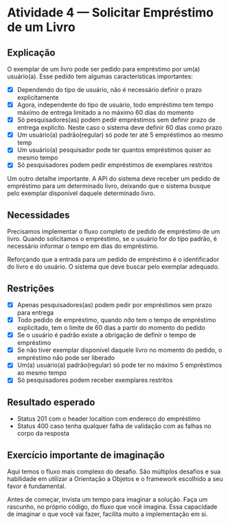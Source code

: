 # Atividade 4 — Solicitar Empréstimo de um Livro

## Explicação

O exemplar de um livro pode ser pedido para empréstimo por um(a) usuário(a). Esse pedido tem algumas características importantes:

- [X] Dependendo do tipo de usuário, não é necessário definir o prazo explicitamente
- [X] Agora, independente do tipo de usuário, todo empréstimo tem tempo máximo de entrega limitado a no máximo 60 dias do momento
- [X] Só pesquisadores(as) podem pedir empréstimos sem definir prazo de entrega explícito. Neste caso o sistema deve definir 60 dias como prazo
- [X] Um usuário(a) padrão(regular) só pode ter até 5 empréstimos ao mesmo temp
- [X] Um usuário(a) pesquisador pode ter quantos empréstimos quiser ao mesmo tempo
- [X] Só pesquisadores podem pedir empréstimos de exemplares restritos

Um outro detalhe importante. A API do sistema deve receber um pedido de empréstimo para um determinado livro, deixando que o sistema busque pelo exemplar disponível daquele determinado livro.

## Necessidades

Precisamos implementar o fluxo completo de pedido de empréstimo de um livro. Quando solicitamos o empréstimo, se o usuário for do tipo padrão, é necessário informar o tempo em dias do empréstimo.

Reforçando que a entrada para um pedido de empréstimo é o identificador do livro e do usuário. O sistema que deve buscar pelo exemplar adequado.

## Restrições

- [X] Apenas pesquisadores(as) podem pedir por empréstimos sem prazo para entrega
- [X] Todo pedido de empréstimo, quando *não* tem o tempo de empréstimo explicitado, tem o limite de 60 dias a partir do momento do pedido
- [X] Se o usuário é padrão existe a obrigação de definir o tempo de empréstimo
- [X] Se não tiver exemplar disponível daquele livro no momento do pedido, o empréstimo não pode ser liberado
- [X] Um(a) usuário(a) padrão(regular) só pode ter no máximo 5 empréstimos ao mesmo tempo
- [X] Só pesquisadores podem receber exemplares restritos

## Resultado esperado

- Status 201 com o header localtion com endereco do empréstimo
- Status 400 caso tenha qualquer falha de validação com as falhas no corpo da resposta

## Exercício importante de imaginação

Aqui temos o fluxo mais complexo do desafio. São múltiplos desafios e sua habilidade em utilizar a Orientação a Objetos e o framework escolhido a seu favor é fundamental.

Antes de começar, invista um tempo para imaginar a solução. Faça um rascunho, no próprio código, do fluxo que você imagina. Essa capacidade de imaginar o que você vai fazer, facilita muito a implementação em si.
